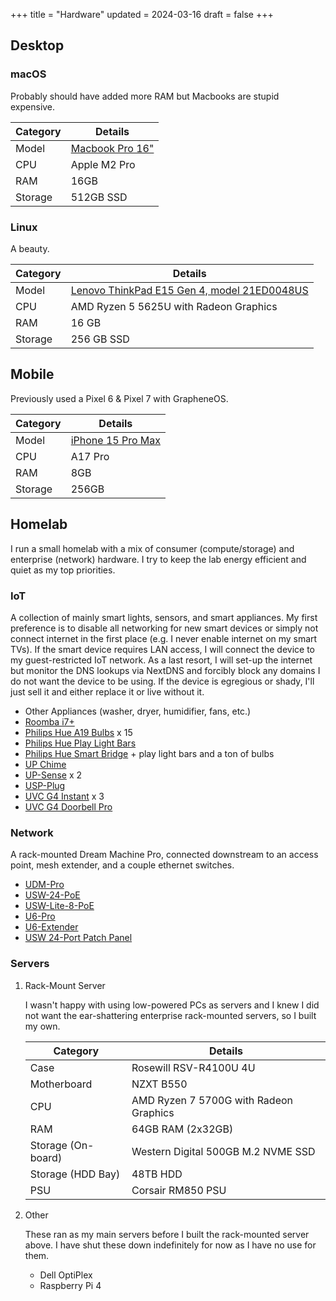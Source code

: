 +++
title = "Hardware"
updated = 2024-03-16
draft = false
+++

## Desktop

### macOS

Probably should have added more RAM but Macbooks are stupid expensive.

| Category | Details                                               |
| -------- | ----------------------------------------------------- |
| Model    | [Macbook Pro 16"](https://www.apple.com/macbook-pro/) |
| CPU      | Apple M2 Pro                                          |
| RAM      | 16GB                                                  |
| Storage  | 512GB SSD                                             |

### Linux

A beauty.

| Category | Details                                                                                                                                                  |
| -------- | -------------------------------------------------------------------------------------------------------------------------------------------------------- |
| Model    | [Lenovo ThinkPad E15 Gen 4, model 21ED0048US](<https://www.lenovo.com/us/en/p/laptops/thinkpad/thinkpade/thinkpad--e15-gen-4-(15-inch-amd)/len101t0023>) |
| CPU      | AMD Ryzen 5 5625U with Radeon Graphics                                                                                                                   |
| RAM      | 16 GB                                                                                                                                                    |
| Storage  | 256 GB SSD                                                                                                                                               |

## Mobile

Previously used a Pixel 6 & Pixel 7 with GrapheneOS.

| Category | Details                                                   |
| -------- | --------------------------------------------------------- |
| Model    | [iPhone 15 Pro Max](https://www.apple.com/iphone-15-pro/) |
| CPU      | A17 Pro                                                   |
| RAM      | 8GB                                                       |
| Storage  | 256GB                                                     |

## Homelab

I run a small homelab with a mix of consumer (compute/storage) and enterprise
(network) hardware. I try to keep the lab energy efficient and quiet as my top
priorities.

### IoT

A collection of mainly smart lights, sensors, and smart appliances. My first
preference is to disable all networking for new smart devices or simply not
connect internet in the first place (e.g. I never enable internet on my smart
TVs). If the smart device requires LAN access, I will connect the device to my
guest-restricted IoT network. As a last resort, I will set-up the internet but
monitor the DNS lookups via NextDNS and forcibly block any domains I do not want
the device to be using. If the device is egregious or shady, I'll just sell it
and either replace it or live without it.

-   Other Appliances (washer, dryer, humidifier, fans, etc.)
-   [Roomba
    i7+](https://about.irobot.com/sitecore/content/north-america/irobot-us/home/roomba/i7-series)
-   [Philips Hue A19
    Bulbs](https://www.philips-hue.com/en-us/p/hue-white-and-color-ambiance-a19---e26-smart-bulb---60-w--3-pack-/046677562786)
    x 15
-   [Philips Hue Play Light
    Bars](https://www.philips-hue.com/en-us/p/hue-bundle-play-blk-ext/33001)
-   [Philips Hue Smart
    Bridge](https://www.philips-hue.com/en-us/p/hue-bridge/046677458478) + play
    light bars and a ton of bulbs
-   [UP
    Chime](https://store.ui.com/us/en/collections/unifi-camera-security-special-chime)
-   [UP-Sense](https://store.ui.com/us/en/collections/unifi-camera-security-special-sensor)
    x 2
-   [USP-Plug](https://store.ui.com/us/en/products/unifi-smart-power)
-   [UVC G4
    Instant](https://store.ui.com/us/en/collections/unifi-camera-security-compact-wifi-connected)
    x 3
-   [UVC G4 Doorbell
    Pro](https://store.ui.com/us/en/collections/unifi-camera-security-special-wifi-doorbell)

### Network

A rack-mounted Dream Machine Pro, connected downstream to an access point, mesh
extender, and a couple ethernet switches.

-   [UDM-Pro](https://store.ui.com/us/en/collections/unifi-dream-machine/products/udm-pro)
-   [USW-24-PoE](https://store.ui.com/us/en/collections/unifi-switching-standard-power-over-ethernet/products/usw-24-poe)
-   [USW-Lite-8-PoE](https://store.ui.com/us/en/collections/unifi-switching-utility-poe/products/usw-lite-8-poe)
-   [U6-Pro](https://store.ui.com/us/en/collections/unifi-wifi-flagship-high-capacity/products/u6-pro)
-   [U6-Extender](https://store.ui.com/us/en/collections/unifi-wifi-inwall-outlet-mesh)
-   [USW 24-Port Patch
    Panel](https://store.ui.com/us/en/collections/unifi-accessory-tech-installations-rackmount/products/uacc-rack-panel-patch-blank-24)

### Servers

1.  Rack-Mount Server

    I wasn't happy with using low-powered PCs as servers and I knew I did not
    want the ear-shattering enterprise rack-mounted servers, so I built my own.

    | Category           | Details                                |
    | ------------------ | -------------------------------------- |
    | Case               | Rosewill RSV-R4100U 4U                 |
    | Motherboard        | NZXT B550                              |
    | CPU                | AMD Ryzen 7 5700G with Radeon Graphics |
    | RAM                | 64GB RAM (2x32GB)                      |
    | Storage (On-board) | Western Digital 500GB M.2 NVME SSD     |
    | Storage (HDD Bay)  | 48TB HDD                               |
    | PSU                | Corsair RM850 PSU                      |

2.  Other

    These ran as my main servers before I built the rack-mounted server above. I
    have shut these down indefinitely for now as I have no use for them.

    -   Dell OptiPlex
    -   Raspberry Pi 4
